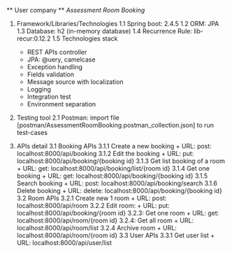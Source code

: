 ** User company **
_Assessment Room Booking_

1. Framework/Libraries/Technologies 
   1.1 Spring boot: 2.4.5
   1.2 ORM: JPA
   1.3 Database: h2 (in-memory database)
   1.4 Recurrence Rule: lib-recur:0.12.2
   1.5 Technologies stack
    + REST APIs controller
    + JPA: @uery, camelcase
    + Exception handling
    + Fields validation
    + Message source with localization
    + Logging
    + Integration test
    + Environment separation
   
2. Testing tool
   2.1 Postman: import file [postman/AssessmentRoomBooking.postman_collection.json] to run test-cases
   
3. APIs detail
   3.1 Booking APIs
       3.1.1 Create a new booking
        + URL: post: localhost:8000/api/booking
       3.1.2 Edit the booking
        + URL: put: localhost:8000/api/booking/{booking id}
       3.1.3 Get list booking of a room
        + URL: get: localhost:8000/api/booking/list/{room id}
       3.1.4 Get one booking
        + URL: get: localhost:8000/api/booking/{booking id}
       3.1.5 Search booking
        + URL: post: localhost:8000/api/booking/search
       3.1.6 Delete booking
        + URL: delete: localhost:8000/api/booking/{booking id}
   3.2 Room APIs
       3.2.1 Create new 1 room
        + URL: post: localhost:8000/api/room
       3.2.2 Edit room:
        + URL: put: localhost:8000/api/booking/{room id}
       3.2.3: Get one room
        + URL: get: localhost:8000/api/room/{room id}
       3.2.4: Get all room
        + URL: localhost:8000/api/room/list
       3.2.4 Archive room
        + URL: localhost:8000/api/room/{room id}
   3.3 User APIs
       3.3.1 Get user list
        + URL: localhost:8000/api/user/list
